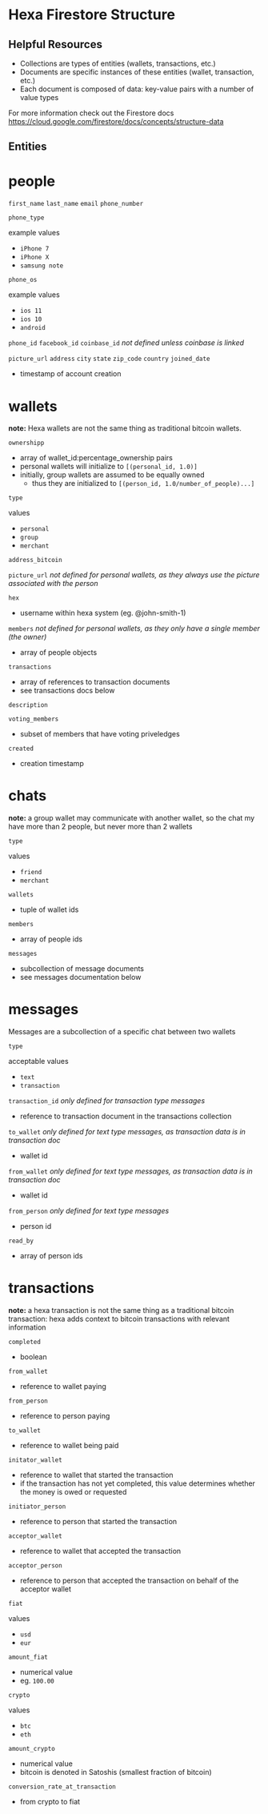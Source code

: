 # Hexa Firestore Structure

## Helpful Resources
- Collections are types of entities (wallets, transactions, etc.)
- Documents are specific instances of these entities (wallet, transaction, etc.)
- Each document is composed of data: key-value pairs with a number of value types

For more information check out the Firestore docs
https://cloud.google.com/firestore/docs/concepts/structure-data

## Entities

# people

`first_name`
`last_name`
`email`
`phone_number`

`phone_type`

example values
- `iPhone 7`
- `iPhone X`
- `samsung note`

`phone_os`

example values
- `ios 11`
- `ios 10`
- `android `

`phone_id`
`facebook_id`
`coinbase_id`
*not defined unless coinbase is linked*

`picture_url`
`address`
`city`
`state`
`zip_code`
`country`
`joined_date`
- timestamp of account creation


# wallets

**note:** Hexa wallets are not the same thing as traditional bitcoin wallets.

`ownershipp`
- array of wallet_id:percentage_ownership pairs
- personal wallets will initialize to `[(personal_id, 1.0)]`
- initially, group wallets are assumed to be equally owned
    - thus they are initialized to `[(person_id, 1.0/number_of_people)...]`

`type`

values
- `personal`
- `group`
- `merchant`

`address_bitcoin`

`picture_url`
*not defined for personal wallets, as they always use the picture associated with the person*

`hex`
- username within hexa system (eg. @john-smith-1)

`members`
*not defined for personal wallets, as they only have a single member (the owner)*
- array of people objects

`transactions`
- array of references to transaction documents
- see transactions docs below

`description`

`voting_members`
- subset of members that have voting priveledges

`created`
- creation timestamp


# chats

**note:** a group wallet may communicate with another wallet, so the chat my have more than 2 people, 
but never more than 2 wallets

`type`

values
- `friend`
- `merchant`

`wallets`
- tuple of wallet ids

`members`
- array of people ids

`messages`
- subcollection of message documents
- see messages documentation below

# messages

Messages are a subcollection of a specific chat between two wallets

`type`

acceptable values
- `text`
- `transaction`

`transaction_id`
*only defined for transaction type messages*
- reference to transaction document in the transactions collection

`to_wallet`
*only defined for text type messages, as transaction data is in transaction doc*
- wallet id

`from_wallet`
*only defined for text type messages, as transaction data is in transaction doc*
- wallet id

`from_person`
*only defined for text type messages*
- person id

`read_by`
- array of person ids


# transactions

**note:** a hexa transaction is not the same thing as a traditional bitcoin transaction: 
hexa adds context to bitcoin transactions with relevant information

`completed`
- boolean

`from_wallet`
- reference to wallet paying

`from_person`
- reference to person paying

`to_wallet`
- reference to wallet being paid

`initator_wallet`
- reference to wallet that started the transaction
- if the transaction has not yet completed, this value determines whether the money is owed or requested

`initiator_person`
- reference to person that started the transaction

`acceptor_wallet`
- reference to wallet that accepted the transaction

`acceptor_person`
- reference to person that accepted the transaction on behalf of the acceptor wallet

`fiat`

values
- `usd`
- `eur`

`amount_fiat`
- numerical value
- eg. `100.00`

`crypto`

values
- `btc`
- `eth`

`amount_crypto`
- numerical value
- bitcoin is denoted in Satoshis (smallest fraction of bitcoin)

`conversion_rate_at_transaction`
- from crypto to fiat










